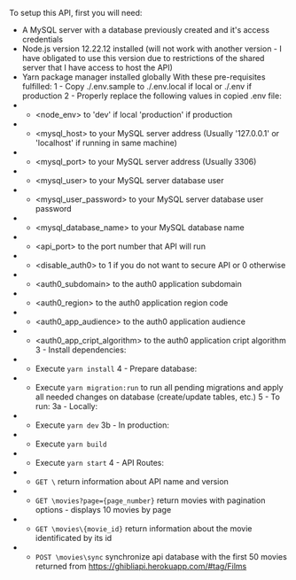 To setup this API, first you will need:
- A MySQL server with a database previously created and it's access credentials
- Node.js version 12.22.12 installed (will not work with another version - I have obligated to use this version due to restrictions of the shared server that I have access to host the API)
- Yarn package manager installed globally
With these pre-requisites fulfilled:
1 - Copy ./.env.sample to ./.env.local if local or ./.env if production
2 - Properly replace the following values in copied .env file:
- - <node_env> to 'dev' if local 'production' if production
- - <mysql_host> to your MySQL server address (Usually '127.0.0.1' or 'localhost' if running in same machine)
- - <mysql_port> to your MySQL server address (Usually 3306)
- - <mysql_user> to your MySQL server database user
- - <mysql_user_password> to your MySQL server database user password
- - <mysql_database_name> to your MySQL database name
- - <api_port> to the port number that API will run
- - <disable_auth0> to 1 if you do not want to secure API or 0 otherwise
- - <auth0_subdomain> to the auth0 application subdomain
- - <auth0_region> to the auth0 application region code
- - <auth0_app_audience> to the auth0 application audience
- - <auth0_app_cript_algorithm> to the auth0 application cript algorithm
3 - Install dependencies:
- - Execute `yarn install`
4 - Prepare database:
- - Execute `yarn migration:run` to run all pending migrations and apply all needed changes on database (create/update tables, etc.)
5 - To run:
3a - Locally: 
- - Execute `yarn dev`
3b - In production:
- - Execute `yarn build`
- - Execute `yarn start`
4 - API Routes:
- - `GET \` return information about API name and version
- - `GET \movies?page={page_number}` return movies with pagination options - displays 10 movies by page
- - `GET \movies\{movie_id}` return information about the movie identificated by its id
- - `POST \movies\sync` synchronize api database with the first 50 movies returned from https://ghibliapi.herokuapp.com/#tag/Films

